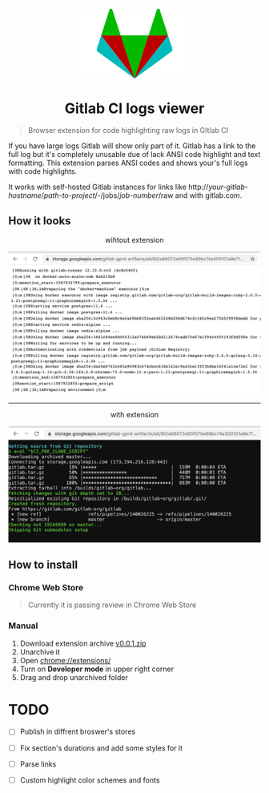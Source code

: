 <p align="center">
  <img width="220" src="media/logo.png" alt="logo"/>
</p>

<h1 align="center">Gitlab CI logs viewer</h1>


> Browser extension for code highlighting raw logs in GItlab CI

If you have large logs Gitlab will show only part of it. Gitlab has a link to the full log but it's completely unusable due of lack ANSI code highlight and text formatting. This extension parses ANSI codes and shows your's full logs with code highlights.

It works with self-hosted Gitlab instances for links like http://*your-gitlab-hostname*/*path-to-project*/-/jobs/*job-number*/raw and with gitlab.com.

## How it looks

<p align="center">wihtout extension</p>

![Without extension](media/before.png)

---------

<p align="center">with extension</p>

![With extension](media/after.png)

## How to install

### Chrome Web Store

> Currently it is passing review in Chrome Web Store

### Manual

1. Download extension archive [v0.0.1.zip](https://github.com/7rulnik/gitlab-job-log-viewer/releases/download/v0.0.1/v0.0.1.zip)
2. Unarchive it
3. Open [chrome://extensions/](chrome://extensions/)
4. Turn on **Developer mode** in upper right corner
5. Drag and drop unarchived folder

# TODO

- [ ] Publish in diffrent broswer's stores
- [ ] Fix section's durations and add some styles for it
- [ ] Parse links
- [ ] Custom highlight color schemes and fonts


